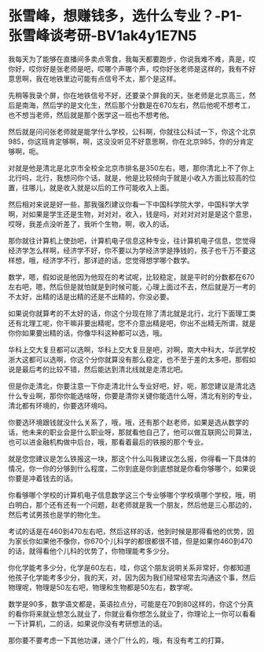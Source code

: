 # 张雪峰，想赚钱多，选什么专业？-P1-张雪峰谈考研-BV1ak4y1E7N5

我每天为了能够在直播间多卖点零食，我每天都要跑步，你说我难不难，真是，哎你好，哎你好是张老师是吧，哎哪个声哪个声，哎你好张老师是这样的，我有不好意思啊，我在地铁里边可能有点信号不太，那个是这样。

先稍等我录个屏，你在地铁信号不好，还要录个屏我的天，张老师是北京高三，然后是南海，然后学的是文化生，然后那个分数是在670左右，然后他呢不想考工，也不想当老师，然后就是那个医学这一班也不想考他。

然后就是问问张老师就是能学什么学校，公科啊，你就往公科试一下，你这个北京985，你这班肯定够啊，啊，这没没听见不好意思啊，你在北京985，你的分肯定够啊，呃。

对就是他是清北是北京市全校全北京市排名是350左右，嗯，那你清北上不了你上北行吗，北行，我想问你个话，就是，他是比较倾向于就是小收入方面比较高的位置，往哪儿，就是收入就是以后的工作可能收入上面。

然后相对来说是好一些，那我强烈建议你看一下中国科学院大学，中国科学大学啊，对如果是学生还是生物，对对对，收入，钱是吗，对对对对对是是这个意思，哎呀，我差点没听差了，我听个生物，啊，收入的话。

那你就往计算机上使劲吧，计算机电子信息这种专业，往计算机电子信息，您觉得经济学怎么样啊，经济学不好，你不要以为学经济学是挣钱的，孩子也千万不要这样想，哦，经济学不行，那详迹的话，您觉得想学哪个数学。

数学，嗯，假如说是他因为他现在的考试呢，比较稳定，就是平时的分数都在670左右吧，嗯，然后但是就怕就是到时候可能，心理上面过不去，然后就是万一考的不太好，出精的话是出精的还是不出精的，你没必要。

如果说你就算考的不太好的话，你这个分现在除了清北就是北行，北行下面理工类还有北理工呢，你干嘛非要出精呢，您不介意出精是吧，你出不出精无所谓，就是你你如果要出精的话，你像华科这种都可以选，哦。

华科上交大复旦都可以选啊，华科上交大复旦是吧，对啊，南大中科大，华武学校浙大这都可以选啊，你这个分你就算没有那么稳定，也不至于差的太多吧，那假如说是最后考的比较不错，然后能达到清北线就是走清北吧。

但是你走清北，你要注意一下你走清北什么专业好吧，好，呃，那您建议是清北选什么专业啊，那你你能选啥呀，你要是清你关键你能选什么呀，清北有别的专业，清北都有环境的，你要选环境吗。

你要选环境跟钱就没什么关系了，哦，哦，还有那个赵老师，如果是选从数学的话，他未来的职业会是什么职业呀，那就看他自己了，他可以做互联网公司算法，也可以进金融机构做中后台，哦，那看着最后的铁报的那个专业。

就是您您建议是怎么铁报这一块，那这个什么叫我建议怎么报，你得看一下具体的情况，你一你的分够到什么程度，二你到底是你到底想就是你看你够哪个，如果说你要是冲着钱去的话。

你看够哪个学校的计算机电子信息数学这三个专业够哪个学校填哪个学校，哦，明白明白，那个还有还有一个问题，赵老师就是我一个朋友，然后他是三心那边的，然后考试男孩也是学的物化生。

考试的话是在460到470左右吧，然后这样的话，他到时候是那得看他的优势，因为家长你如果他不像你，你670个儿科学的都很都很不错，但是如果你460到470的话，就得看他个儿科的优势了，你物理能考多少分。

你化学能考多少分，化学是60左右，哇，你这个朋友说明关系非常好，你都知道他孩子化学能考多少分，我的天，对，因为因为我们经常经常去沟通这个事，然后物理呢，物理是50左右吧，物理和生物都是50左右，数学呢。

数学是90多，数学语文都是，英语拉点分，可能是在70到80这样的，你这个分真的看你将来就业想怎么就业了，你就业看你想怎么就业了，你理论上一你可以看看一下计算机，二的话，如果说你没有考研想法的话。

那你要不要考虑一下其他功课，进个厂什么的，哦，有没有考工的打算。